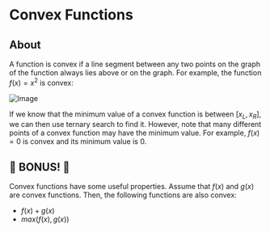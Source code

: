 # Convex Functions

## About

A function is convex if a line segment between any two points on the graph of the function always lies above or on the graph. For example, the function $f(x) = x^2$ is convex:

![Image](images/convex-function/x-2.png)

If we know that the minimum value of a convex function is between $[x_L, x_R]$, we can then use ternary search to find it. However, note that many different points of a convex function may have the minimum value. For example, $f(x) = 0$ is convex and its minimum value is $0$.

## 🤩 BONUS! 🤩

Convex functions have some useful properties. Assume that $f(x)$ and $g(x)$ are convex functions. Then, the following functions are also convex:

-   $f(x) + g(x)$
-   $max(f(x), g(x))$
